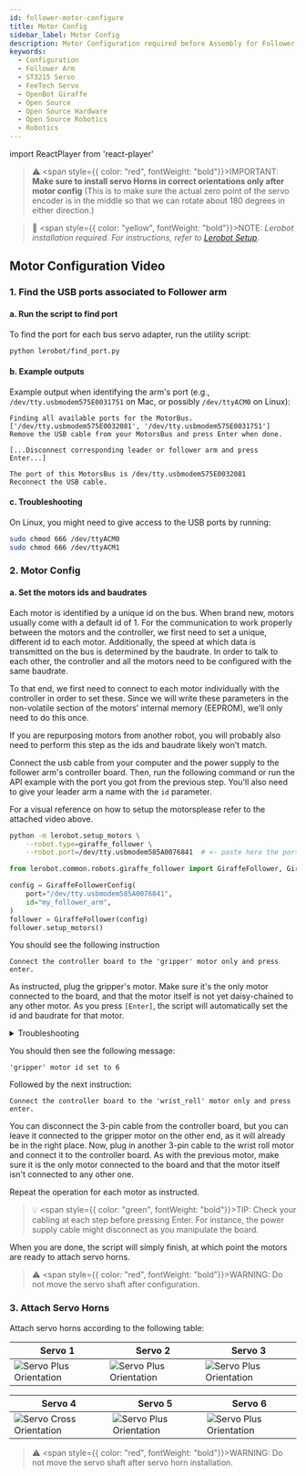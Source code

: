 ```yaml
---
id: follower-motor-configure
title: Motor Config
sidebar_label: Motor Config
description: Motor Configuration required before Assembly for Follower arm.
keywords:
  - Configuration
  - Follower Arm
  - ST3215 Servo
  - FeeTech Servo
  - OpenBot Giraffe
  - Open Source
  - Open Source Hardware
  - Open Source Robotics
  - Robotics
---
```

import ReactPlayer from 'react-player'

> ⚠️ <span style={{ color: "red", fontWeight: "bold"}}>IMPORTANT</span>: **Make sure to install servo Horns in correct orientations only after motor config** (This is to make sure the actual zero point of the servo encoder is in the middle so that we can rotate about 180 degrees in either direction.)

> 📝 <span style={{ color: "yellow", fontWeight: "bold"}}>NOTE</span>: _Lerobot installation required. For instructions, refer to [Lerobot Setup](/docs/Giraffe/LeRobot/lerobot_setup)._

## Motor Configuration Video
<ReactPlayer playing controls url='/vid/motor_config.mp4'/>



### 1. Find the USB ports associated to Follower arm

#### a. Run the script to find port

To find the port for each bus servo adapter, run the utility script:

```bash
python lerobot/find_port.py
```

#### b. Example outputs

Example output when identifying the arm's port (e.g., `/dev/tty.usbmodem575E0031751` on Mac, or possibly `/dev/ttyACM0` on Linux):

```
Finding all available ports for the MotorBus.
['/dev/tty.usbmodem575E0032081', '/dev/tty.usbmodem575E0031751']
Remove the USB cable from your MotorsBus and press Enter when done.

[...Disconnect corresponding leader or follower arm and press Enter...]

The port of this MotorsBus is /dev/tty.usbmodem575E0032081
Reconnect the USB cable.
```


#### c. Troubleshooting

On Linux, you might need to give access to the USB ports by running:

```bash
sudo chmod 666 /dev/ttyACM0
sudo chmod 666 /dev/ttyACM1
```

### 2. Motor Config

#### a. Set the motors ids and baudrates

Each motor is identified by a unique id on the bus. When brand new, motors usually come with a default id of 1. For the communication to work properly between the motors and the controller, we first need to set a unique, different id to each motor. Additionally, the speed at which data is transmitted on the bus is determined by the baudrate. In order to talk to each other, the controller and all the motors need to be configured with the same baudrate.

To that end, we first need to connect to each motor individually with the controller in order to set these. Since we will write these parameters in the non-volatile section of the motors’ internal memory (EEPROM), we’ll only need to do this once.

If you are repurposing motors from another robot, you will probably also need to perform this step as the ids and baudrate likely won’t match.

Connect the usb cable from your computer and the power supply to the follower arm's controller board. Then, run the following command or run the API example with the port you got from the previous step. You'll also need to give your leader arm a name with the `id` parameter.

For a visual reference on how to setup the motorsplease refer to the attached video above.

<hfoptions id="setup_motors">
<hfoption id="Command">

```bash
python -m lerobot.setup_motors \
    --robot.type=giraffe_follower \
    --robot.port=/dev/tty.usbmodem585A0076841  # <- paste here the port found at previous step
```
</hfoption>
<hfoption id="API example">

```python
from lerobot.common.robots.giraffe_follower import GiraffeFollower, GiraffeFollowerConfig

config = GiraffeFollowerConfig(
    port="/dev/tty.usbmodem585A0076841",
    id="my_follower_arm",
)
follower = GiraffeFollower(config)
follower.setup_motors()
```
</hfoption>
</hfoptions>

You should see the following instruction
```
Connect the controller board to the 'gripper' motor only and press enter.
```

As instructed, plug the gripper's motor. Make sure it's the only motor connected to the board, and that the motor itself is not yet daisy-chained to any other motor. As you press `[Enter]`, the script will automatically set the id and baudrate for that motor.

<details>
<summary>Troubleshooting</summary>

  If you get an error at that point, check your cables and make sure they are plugged in properly:
  <ul>
    <li>Power supply</li>
    <li>USB cable between your computer and the controller board</li>
    <li>The 3-pin cable from the controller board to the motor</li>
  </ul>

If you are using a Waveshare controller board, make sure that the two jumpers are set on the `B` channel (USB).
</details>

You should then see the following message:
```
'gripper' motor id set to 6
```

Followed by the next instruction:
```
Connect the controller board to the 'wrist_roll' motor only and press enter.
```

You can disconnect the 3-pin cable from the controller board, but you can leave it connected to the gripper motor on the other end, as it will already be in the right place. Now, plug in another 3-pin cable to the wrist roll motor and connect it to the controller board. As with the previous motor, make sure it is the only motor connected to the board and that the motor itself isn't connected to any other one.

Repeat the operation for each motor as instructed.

> 💡 <span style={{ color: "green", fontWeight: "bold"}}>TIP</span>: Check your cabling at each step before pressing Enter. For instance, the power supply cable might disconnect as you manipulate the board.

When you are done, the script will simply finish, at which point the motors are ready to attach servo horns.

> ⚠️ <span style={{ color: "red", fontWeight: "bold"}}>WARNING</span>: Do not move the servo shaft after configuration.

### 3. Attach Servo Horns

Attach servo horns according to the following table:

| Servo 1  | Servo 2 | Servo 3 |
|---------|---------|---------|
| <img src="/img/servo_plus.png" alt="Servo Plus Orientation" /> | <img src="/img/servo_plus.png" alt="Servo Plus Orientation" /> | <img src="/img/servo_plus.png" alt="Servo Plus Orientation" /> |

| Servo 4 | Servo 5 | Servo 6 |
|---------|---------|---------|
| <img src="/img/servo_cross.png" alt="Servo Cross Orientation" /> | <img src="/img/servo_plus.png" alt="Servo Plus Orientation" /> | <img src="/img/servo_plus.png" alt="Servo Plus Orientation" /> |

> ⚠️ <span style={{ color: "red", fontWeight: "bold"}}>WARNING</span>: Do not move the servo shaft after servo horn installation.